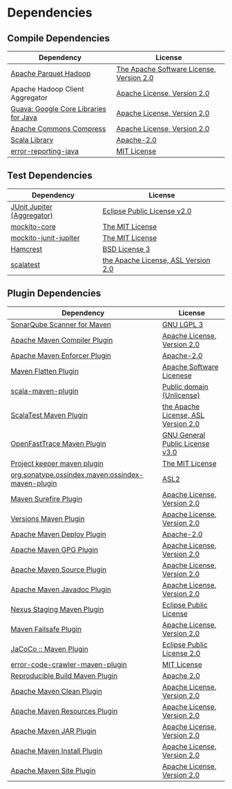 <!-- @formatter:off -->
# Dependencies

## Compile Dependencies

| Dependency                                 | License                                       |
| ------------------------------------------ | --------------------------------------------- |
| [Apache Parquet Hadoop][0]                 | [The Apache Software License, Version 2.0][1] |
| Apache Hadoop Client Aggregator            | [Apache License, Version 2.0][2]              |
| [Guava: Google Core Libraries for Java][3] | [Apache License, Version 2.0][1]              |
| [Apache Commons Compress][4]               | [Apache License, Version 2.0][2]              |
| [Scala Library][5]                         | [Apache-2.0][6]                               |
| [error-reporting-java][7]                  | [MIT License][8]                              |

## Test Dependencies

| Dependency                      | License                                   |
| ------------------------------- | ----------------------------------------- |
| [JUnit Jupiter (Aggregator)][9] | [Eclipse Public License v2.0][10]         |
| [mockito-core][11]              | [The MIT License][12]                     |
| [mockito-junit-jupiter][11]     | [The MIT License][12]                     |
| [Hamcrest][13]                  | [BSD License 3][14]                       |
| [scalatest][15]                 | [the Apache License, ASL Version 2.0][16] |

## Plugin Dependencies

| Dependency                                              | License                                   |
| ------------------------------------------------------- | ----------------------------------------- |
| [SonarQube Scanner for Maven][17]                       | [GNU LGPL 3][18]                          |
| [Apache Maven Compiler Plugin][19]                      | [Apache License, Version 2.0][2]          |
| [Apache Maven Enforcer Plugin][20]                      | [Apache-2.0][2]                           |
| [Maven Flatten Plugin][21]                              | [Apache Software Licenese][2]             |
| [scala-maven-plugin][22]                                | [Public domain (Unlicense)][23]           |
| [ScalaTest Maven Plugin][24]                            | [the Apache License, ASL Version 2.0][16] |
| [OpenFastTrace Maven Plugin][25]                        | [GNU General Public License v3.0][26]     |
| [Project keeper maven plugin][27]                       | [The MIT License][28]                     |
| [org.sonatype.ossindex.maven:ossindex-maven-plugin][29] | [ASL2][1]                                 |
| [Maven Surefire Plugin][30]                             | [Apache License, Version 2.0][2]          |
| [Versions Maven Plugin][31]                             | [Apache License, Version 2.0][2]          |
| [Apache Maven Deploy Plugin][32]                        | [Apache-2.0][2]                           |
| [Apache Maven GPG Plugin][33]                           | [Apache License, Version 2.0][2]          |
| [Apache Maven Source Plugin][34]                        | [Apache License, Version 2.0][2]          |
| [Apache Maven Javadoc Plugin][35]                       | [Apache License, Version 2.0][2]          |
| [Nexus Staging Maven Plugin][36]                        | [Eclipse Public License][37]              |
| [Maven Failsafe Plugin][38]                             | [Apache License, Version 2.0][2]          |
| [JaCoCo :: Maven Plugin][39]                            | [Eclipse Public License 2.0][40]          |
| [error-code-crawler-maven-plugin][41]                   | [MIT License][42]                         |
| [Reproducible Build Maven Plugin][43]                   | [Apache 2.0][1]                           |
| [Apache Maven Clean Plugin][44]                         | [Apache License, Version 2.0][2]          |
| [Apache Maven Resources Plugin][45]                     | [Apache License, Version 2.0][2]          |
| [Apache Maven JAR Plugin][46]                           | [Apache License, Version 2.0][2]          |
| [Apache Maven Install Plugin][47]                       | [Apache License, Version 2.0][2]          |
| [Apache Maven Site Plugin][48]                          | [Apache License, Version 2.0][2]          |

[0]: https://parquet.apache.org
[1]: http://www.apache.org/licenses/LICENSE-2.0.txt
[2]: https://www.apache.org/licenses/LICENSE-2.0.txt
[3]: https://github.com/google/guava
[4]: https://commons.apache.org/proper/commons-compress/
[5]: https://www.scala-lang.org/
[6]: https://www.apache.org/licenses/LICENSE-2.0
[7]: https://github.com/exasol/error-reporting-java/
[8]: https://github.com/exasol/error-reporting-java/blob/main/LICENSE
[9]: https://junit.org/junit5/
[10]: https://www.eclipse.org/legal/epl-v20.html
[11]: https://github.com/mockito/mockito
[12]: https://github.com/mockito/mockito/blob/main/LICENSE
[13]: http://hamcrest.org/JavaHamcrest/
[14]: http://opensource.org/licenses/BSD-3-Clause
[15]: http://www.scalatest.org
[16]: http://www.apache.org/licenses/LICENSE-2.0
[17]: http://sonarsource.github.io/sonar-scanner-maven/
[18]: http://www.gnu.org/licenses/lgpl.txt
[19]: https://maven.apache.org/plugins/maven-compiler-plugin/
[20]: https://maven.apache.org/enforcer/maven-enforcer-plugin/
[21]: https://www.mojohaus.org/flatten-maven-plugin/
[22]: http://github.com/davidB/scala-maven-plugin
[23]: http://unlicense.org/
[24]: https://www.scalatest.org/user_guide/using_the_scalatest_maven_plugin
[25]: https://github.com/itsallcode/openfasttrace-maven-plugin
[26]: https://www.gnu.org/licenses/gpl-3.0.html
[27]: https://github.com/exasol/project-keeper/
[28]: https://github.com/exasol/project-keeper/blob/main/LICENSE
[29]: https://sonatype.github.io/ossindex-maven/maven-plugin/
[30]: https://maven.apache.org/surefire/maven-surefire-plugin/
[31]: https://www.mojohaus.org/versions/versions-maven-plugin/
[32]: https://maven.apache.org/plugins/maven-deploy-plugin/
[33]: https://maven.apache.org/plugins/maven-gpg-plugin/
[34]: https://maven.apache.org/plugins/maven-source-plugin/
[35]: https://maven.apache.org/plugins/maven-javadoc-plugin/
[36]: http://www.sonatype.com/public-parent/nexus-maven-plugins/nexus-staging/nexus-staging-maven-plugin/
[37]: http://www.eclipse.org/legal/epl-v10.html
[38]: https://maven.apache.org/surefire/maven-failsafe-plugin/
[39]: https://www.jacoco.org/jacoco/trunk/doc/maven.html
[40]: https://www.eclipse.org/legal/epl-2.0/
[41]: https://github.com/exasol/error-code-crawler-maven-plugin/
[42]: https://github.com/exasol/error-code-crawler-maven-plugin/blob/main/LICENSE
[43]: http://zlika.github.io/reproducible-build-maven-plugin
[44]: https://maven.apache.org/plugins/maven-clean-plugin/
[45]: https://maven.apache.org/plugins/maven-resources-plugin/
[46]: https://maven.apache.org/plugins/maven-jar-plugin/
[47]: https://maven.apache.org/plugins/maven-install-plugin/
[48]: https://maven.apache.org/plugins/maven-site-plugin/
